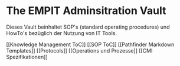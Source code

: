 # The EMPIT Adminsitration Vault

Dieses Vault beinhaltet SOP's (standard operating procedures) und HowTo's bezüglich der Nutzung von IT Tools.

[[Knowledge Management ToC]]
[[SOP ToC]]
[[Pathfinder Markdown Templates]]
[[Protocols]]
[[Operations und Prozesse]]
[[CMI Spezifikationen]]